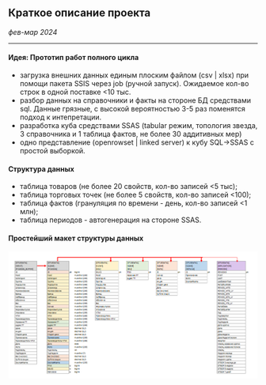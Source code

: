 ## Краткое описание проекта
*фев-мар 2024*

<hr>

#### Идея: Прототип работ полного цикла
- загрузка внешних данных единым плоским файлом (csv | xlsx) при помощи пакета SSIS через job (ручной запуск). Ожидаемое кол-во строк в одной поставке <10 тыс.
- разбор данных на справочники и факты на стороне БД средствами sql. Данные грязные, с высокой вероятностью 3-5 раз поменятся подход к интепретации.
- разработка куба средствами SSAS (tabular режим, топология звезда, 3 справочника и 1 таблица фактов, не более 30 аддитивных мер)
- одно представление (openrowset | linked server) к кубу SQL->SSAS с простой выборкой. 

#### Структура данных
- таблица товаров (не более 20 свойств, кол-во записей <5 тыс);
- таблица торговых точек (не более 5 свойств, кол-во записей <100);
- таблица фактов (грануляция по времени - день, кол-во записей <1 млн);
- таблица периодов - автогенерация на стороне SSAS.

#### Простейший макет структуры данных
![schema.png](src%2Fschema.png)